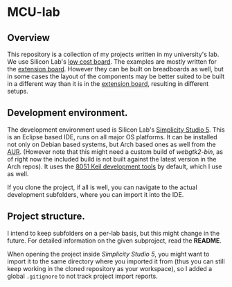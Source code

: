 # MCU-lab

## Overview
This repository is a collection of my projects written in my university's lab. We use Silicon Lab's [low cost board](https://www.silabs.com/development-tools/mcu/8-bit/efm8bb1lck-starter-kit). The examples are mostly written for the [extension board](4x7-segments%20Arduino%20shield-Eagle/). However they can be built on breadboards as well, but in some cases the layout of the components may be better suited to be built in a different way than it is in the [extension board](4x7-segments%20Arduino%20shield-Eagle/), resulting in different setups.

## Development environment.
The development environment used is Silicon Lab's [Simplicity Studio 5](https://www.silabs.com/developers/simplicity-studio). This is an Eclipse based IDE, runs on all major OS platforms. It can be installed not only on Debian based systems, but Arch based ones as well from the [AUR](https://aur.archlinux.org/packages/simplicitystudio/). (However note that this might need a custom build of *webgtk2-bin*, as of right now the included build is not built against the latest version in the Arch repos). It uses the [8051 Keil development tools](https://www.keil.com/c51/) by default, which I use as well.

If you clone the project, if all is well, you can navigate to the actual development subfolders, where you can import it into the IDE.

## Project structure.

I intend to keep subfolders on a per-lab basis, but this might change in the future. For detailed information on the given subproject, read the **README**.

When opening the project inside *Simplicity Studio 5*, you might want to import it to the same directory where you imported it from (thus you can still keep working in the cloned repository as your workspace), so I added a global `.gitignore` to not track project import reports.